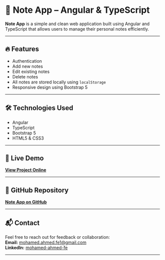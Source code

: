 # 📝 Note App – Angular & TypeScript

**Note App** is a simple and clean web application built using Angular and TypeScript that allows users to manage their personal notes efficiently.

---

## 🔥 Features

- Authentication
- Add new notes
- Edit existing notes
- Delete notes
- All notes are stored locally using `localStorage`
- Responsive design using Bootstrap 5

---

## 🛠️ Technologies Used

- Angular
- TypeScript
- Bootstrap 5
- HTML5 & CSS3

---

## 🚀 Live Demo

**[View Project Online](https://note-app-rust-two.vercel.app)**

---

## 📂 GitHub Repository

**[Note App on GitHub](https://github.com/Mohamed-Ahmed530/Note-App)**

---

## 📬 Contact

Feel free to reach out for feedback or collaboration:\
**Email:** [mohamed.ahmed.fe1@gmail.com](mohamed.ahmed.fe1@gmail.com)\
**LinkedIn:** [mohamed-ahmed-fe](https://www.linkedin.com/in/mohamed-ahmed-fe/)

---

